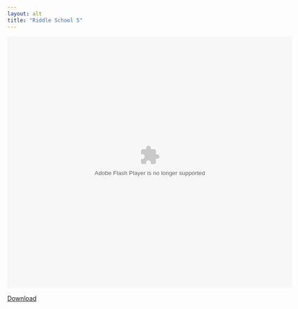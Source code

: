 ```yaml
---
layout: alt
title: "Riddle School 5"
---
```

<div class="row justify-content-md-center">
    <div class="col">
        <object width="100" height="100">
            <embed src="Riddle_School_5.swf" flashvars="" base="" quality="high" allowscriptaccess="always" allowfullscreen="true" bgcolor="" wmode="window" width="650" height="575" type="application/x-shockwave-flash" pluginspage="http://www.macromedia.com/go/getflashplayer">
        </object>
    </div>
</div>

<a href="Riddle_School_5.swf" download class="btn btn-outline-dark">Download</a>
